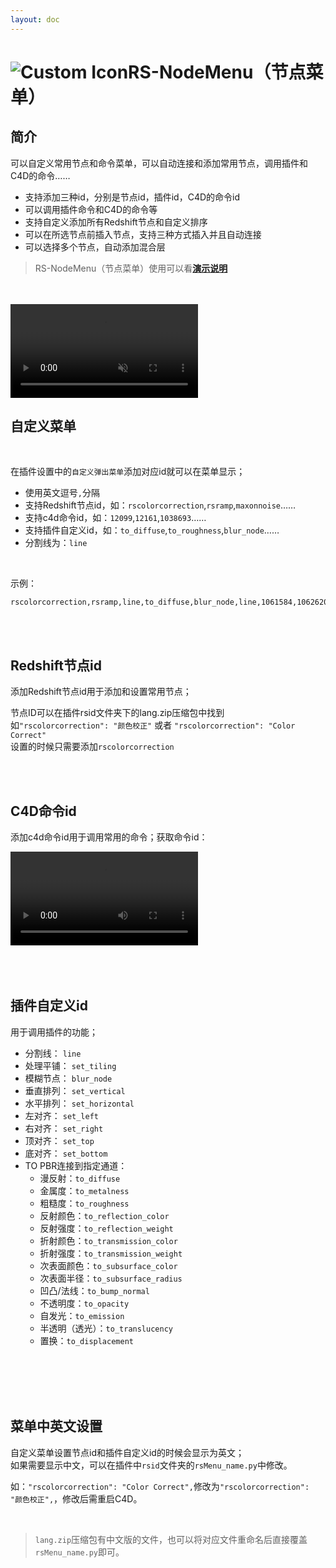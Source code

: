 ```yaml
---
layout: doc
---
```

# <span class="h1-icon"><img src="/img/SG-NodeMenu.webp" alt="Custom Icon"></span>RS-NodeMenu（节点菜单）

## 简介

可以自定义常用节点和命令菜单，可以自动连接和添加常用节点，调用插件和C4D的命令……

- 支持添加三种id，分别是节点id，插件id，C4D的命令id
- 可以调用插件命令和C4D的命令等
- 支持自定义添加所有Redshift节点和自定义排序
- 可以在所选节点前插入节点，支持三种方式插入并且自动连接
- 可以选择多个节点，自动添加混合层

> RS-NodeMenu（节点菜单）使用可以看[**演示说明**](03-RSG-NodeMenu-demo)

<br/>

<br />

<video  controls autoplay muted>
  <source src="/img/rs-nodesg-2-node-menu-01.webm" type="video/webm">
</video>


<br/>

## 自定义菜单

<br/>


在插件设置中的`自定义弹出菜单`添加对应id就可以在菜单显示；  
- 使用英文逗号`,`分隔
- 支持Redshift节点id，如：`rscolorcorrection`,`rsramp`,`maxonnoise`……
- 支持c4d命令id，如：`12099`,`12161`,`1038693`……
- 支持插件自定义id，如：`to_diffuse`,`to_roughness`,`blur_node`……
- 分割线为：`line`

<br/>

示例：

```
rscolorcorrection,rsramp,line,to_diffuse,blur_node,line,1061584,1062620,1038693,12161
```


<br/>
<br/>


## Redshift节点id
添加Redshift节点id用于添加和设置常用节点；

节点ID可以在插件rsid文件夹下的lang.zip压缩包中找到  
如`"rscolorcorrection": "颜色校正"` 或者 `"rscolorcorrection": "Color Correct"`  
设置的时候只需要添加`rscolorcorrection`


<br />
<br />


## C4D命令id
添加c4d命令id用于调用常用的命令；获取命令id：

<video controls>
  <source src="/img/rs-nodetool-2-2-node-menu-03.webm" type="video/webm">
</video>



<br />
<br />
<br />
<br />


## 插件自定义id
用于调用插件的功能；
- 分割线： `line`
- 处理平铺： `set_tiling`
- 模糊节点： `blur_node`
- 垂直排列：  `set_vertical`
- 水平排列：  `set_horizontal`
- 左对齐：  `set_left`
- 右对齐：  `set_right`
- 顶对齐：  `set_top`
- 底对齐：  `set_bottom`
- TO PBR连接到指定通道：
  -  漫反射：`to_diffuse`
  -  金属度：`to_metalness`
  -  粗糙度：`to_roughness`
  - 反射颜色：`to_reflection_color`
  - 反射强度：`to_reflection_weight`
  - 折射颜色：`to_transmission_color`
  - 折射强度：`to_transmission_weight`
  - 次表面颜色：`to_subsurface_color`
  - 次表面半径：`to_subsurface_radius`
  - 凹凸/法线：`to_bump_normal`
  - 不透明度：`to_opacity`
  - 自发光：`to_emission`
  - 半透明（透光）：`to_translucency`
  - 置换：`to_displacement`




<br />
<br />
<br />
<br />


## 菜单中英文设置
自定义菜单设置节点id和插件自定义id的时候会显示为英文；  
如果需要显示中文，可以在插件中`rsid`文件夹的`rsMenu_name.py`中修改。  

如：`"rscolorcorrection": "Color Correct",`修改为`"rscolorcorrection": "颜色校正",`，修改后需重启C4D。

<br />

>`lang.zip`压缩包有中文版的文件，也可以将对应文件重命名后直接覆盖`rsMenu_name.py`即可。


<br />
<br />
